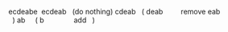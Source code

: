 ecdeabe
​
ecdeab   (do nothing)
cdeab    (
deab         remove
eab                        )
ab      (
b                add    )